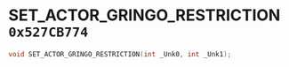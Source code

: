 # SET_ACTOR_GRINGO_RESTRICTION `0x527CB774`

```cpp
void SET_ACTOR_GRINGO_RESTRICTION(int _Unk0, int _Unk1);
```